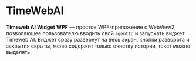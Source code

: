 # TimeWebAI
**Timeweb AI Widget WPF** — простое WPF-приложение с WebView2, позволяющее пользователю вводить свой `agentId` и запускать виджет Timeweb AI. Виджет сразу развёрнут на весь экран, кнопки разворота и закрытия скрыты, меню содержит только очистку истории, текст можно выделять.
